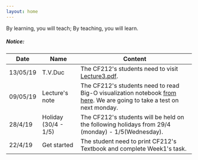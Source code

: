 ```yaml
---
layout: home
---
```


By learning, you will teach; By teaching, you will learn.

<div class="divider"></div>
<div class="section">
    <h5>Notice:</h5> 
    <div class="row">
          <div class="col s12">
            <table class="striped centered">
             <thead class="card-panel teal lighten-2 white-text">
                <tr>
                    <th>Date</th>
                    <th>Name</th>
                    <th>Content</th>
                </tr>
              </thead>
              <tbody>
                <tr>
                  <td>13/05/19</td>
                  <td>T.V.Duc</td>
                  <td>The CF212's students need to visit <a href="{{ "/Materials/Labs/buoi3.pdf" | relative_url }}">Lecture3.pdf</a>.</td>
                </tr>
                <tr>
                  <td>09/05/19</td>
                  <td>Lecture's note</td>
                  <td>The CF212's students need to read Big-O visualization notebook <a href="https://github.com/cstlu/CF212/blob/master/Materials/Labs/bigo-visualization.ipynb">from here</a>. We are going to take a test on next monday. </td>
                </tr>
                <tr>
                  <td>28/4/19</td>
                  <td>Holiday (30/4 - 1/5)</td>
                  <td>The CF212's students will be held on the following holidays from 29/4 (monday) - 1/5(Wednesday). </td>
                </tr>
                <tr>
                  <td>22/4/19</td>
                  <td>Get started</td>
                  <td>The student need to print CF212's Textbook and complete Week1's task.</td>
                </tr>
              </tbody>
            </table>
          </div>
    </div>
</div>
